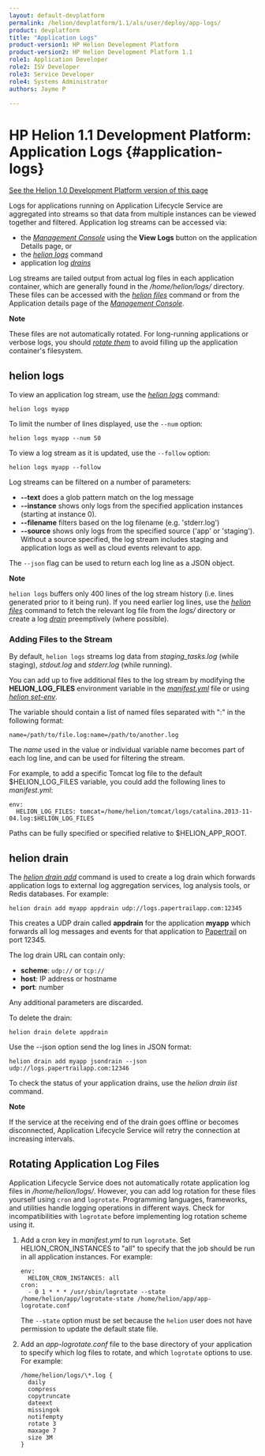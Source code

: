 ```yaml
---
layout: default-devplatform
permalink: /helion/devplatform/1.1/als/user/deploy/app-logs/
product: devplatform
title: "Application Logs"
product-version1: HP Helion Development Platform
product-version2: HP Helion Development Platform 1.1
role1: Application Developer 
role2: ISV Developer
role3: Service Developer
role4: Systems Administrator
authors: Jayme P

---
```

<!--PUBLISHED-->

# HP Helion 1.1 Development Platform: Application Logs {#application-logs}
[See the Helion 1.0 Development Platform version of this page](/als/v1/user/deploy/app-logs/)

Logs for applications running on Application Lifecycle Service are aggregated into streams so that data from multiple instances can be viewed together and filtered. Application log streams can be accessed via:

-   the [*Management Console*](/helion/devplatform/1.1/als/admin/console/customize/#management-console)
    using the **View Logs** button on the application Details page, or
-   the [*helion logs*](/helion/devplatform/1.1/als/user/reference/client-ref/#command-logs)
    command
-   application log [*drains*](#application-logs-drain)

Log streams are tailed output from actual log files in each application
container, which are generally found in the */home/helion/logs/* directory.
These files can be accessed with the [*helion
files*](/helion/devplatform/1.1/als/user/reference/client-ref/#command-files) command or from the
Application details page of the [*Management
Console*](/helion/devplatform/1.1/als/admin/console/customize/#management-console).

**Note**

These files are not automatically rotated. For long-running applications
or verbose logs, you should [*rotate them*](#application-logs-rotate) to
avoid filling up the application container's filesystem.

helion logs[](#helion-logs "Permalink to this headline")
-------------------------------------------------------------

To view an application log stream, use the [*helion
logs*](/helion/devplatform/1.1/als/user/reference/client-ref/#command-logs) command:

    helion logs myapp

To limit the number of lines displayed, use the `--num` option:

    helion logs myapp --num 50

To view a log stream as it is updated, use the `--follow` option:

    helion logs myapp --follow

Log streams can be filtered on a number of parameters:

-   **--text** does a glob pattern match on the log message
-   **--instance** shows only logs from the specified application
    instances (starting at instance 0).
-   **--filename** filters based on the log filename (e.g. 'stderr.log')
-   **--source** shows only logs from the specified source ('app' or
    'staging'). Without a source specified, the log stream includes
    staging and application logs as well as cloud events relevant to
    app.

The `--json` flag can be used to return each log
line as a JSON object.

**Note**

`helion logs` buffers only 400 lines of the log
stream history (i.e. lines generated prior to it being run). If you need
earlier log lines, use the [*helion
files*](/helion/devplatform/1.1/als/user/reference/client-ref/#command-files) command to fetch the
relevant log file from the *logs/* directory or create a log
[*drain*](#application-logs-drain) preemptively (where possible).

### Adding Files to the Stream[](#adding-files-to-the-stream "Permalink to this headline")

By default, `helion logs` streams log data from
*staging\_tasks.log* (while staging), *stdout.log* and *stderr.log*
(while running).

You can add up to five additional files to the log stream by modifying
the **HELION\_LOG\_FILES** environment variable in the
[*manifest.yml*](/helion/devplatform/1.1/als/user/deploy/manifestyml/#env) file or using [*helion set-env*](/helion/devplatform/1.1/als/user/reference/client-ref/#command-set-env).

The variable should contain a list of named files separated with ":" in
the following format:

    name=/path/to/file.log:name=/path/to/another.log

The *name* used in the value or individual variable name becomes part of
each log line, and can be used for filtering the stream.

For example, to add a specific Tomcat log file to the default \$HELION\_LOG\_FILES variable, you could add the following lines to *manifest.yml*:

    env:
      HELION_LOG_FILES: tomcat=/home/helion/tomcat/logs/catalina.2013-11-04.log:$HELION_LOG_FILES

Paths can be fully specified or specified relative to \$HELION\_APP\_ROOT.

helion drain[](#helion-drain "Permalink to this headline")
---------------------------------------------------------------

The [*helion drain add*](/helion/devplatform/1.1/als/user/reference/client-ref/#command-drain-add) command is used to create a log drain which forwards application logs to external log aggregation services, log analysis tools, or Redis databases. For example:

    helion drain add myapp appdrain udp://logs.papertrailapp.com:12345

This creates a UDP drain called **appdrain** for the application **myapp** which forwards all log messages and events for that application to [Papertrail](http://papertrailapp.com/) on port 12345. 

The log drain URL can contain only:

-   **scheme**: `udp://` or `tcp://`
-   **host**: IP address or hostname
-   **port**: number

Any additional parameters are discarded.

To delete the drain:

    helion drain delete appdrain

Use the --json option send the log lines in JSON format:

    helion drain add myapp jsondrain --json udp://logs.papertrailapp.com:12346

To check the status of your application drains, use the *helion drain list* command.

**Note**

If the service at the receiving end of the drain goes offline or becomes
disconnected, Application Lifecycle Service will retry the connection at increasing
intervals.

Rotating Application Log Files[](#rotating-application-log-files "Permalink to this headline")
-----------------------------------------------------------------------------------------------

Application Lifecycle Service does not automatically rotate application log files in
*/home/helion/logs/*. However, you can add log rotation for these
files yourself using `cron` and
`logrotate`. Programming languages, frameworks, and utilities handle logging
operations in different ways. Check for incompatibilities with
`logrotate` before implementing log rotation scheme using it.

1.  Add a cron key in *manifest.yml* to run `logrotate`. Set HELION\_CRON\_INSTANCES to "all" to specify that
    the job should be run in all application instances. For example:

        env:
          HELION_CRON_INSTANCES: all
        cron:
          - 0 1 * * * /usr/sbin/logrotate --state /home/helion/app/logrotate-state /home/helion/app/app-logrotate.conf

    The `--state` option must be set because the
    `helion` user does not have permission to
    update the default state file.

2.  Add an *app-logrotate.conf* file to the base directory of your application to specify which log files to rotate, and which `logrotate` options to use. For example:

        /home/helion/logs/\*.log {
          daily
          compress
          copytruncate
          dateext
          missingok
          notifempty
          rotate 3
          maxage 7
          size 3M
        }

